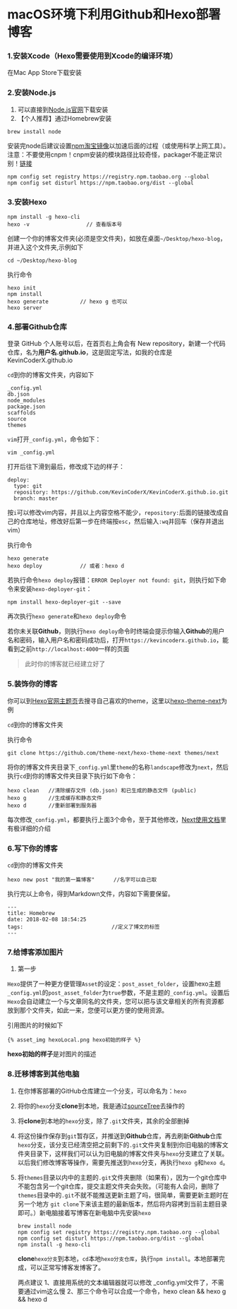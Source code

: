 # macOS环境下利用Github和Hexo部署博客

### 1.安装Xcode（Hexo需要使用到Xcode的编译环境）

在Mac App Store下载安装

### 2.安装Node.js

1. 可以直接到[Node.js官网](https://nodejs.org/en/)下载安装
2. 【个人推荐】通过Homebrew安装

```
brew install node
```

安装完node后建议设置[npm淘宝镜像](http://npm.taobao.org/)以加速后面的过程（或使用科学上网工具）。注意：不要使用cnpm！cnpm安装的模块路径比较奇怪，packager不能正常识别！[链接](https://reactnative.cn/docs/getting-started.html)

```
npm config set registry https://registry.npm.taobao.org --global
npm config set disturl https://npm.taobao.org/dist --global
```

### 3.安装Hexo

```
npm install -g hexo-cli
hexo -v                  // 查看版本号
```

创建一个你的博客文件夹(必须是空文件夹)，如放在桌面`~/Desktop/hexo-blog`，并进入这个文件夹,示例如下

```
cd ~/Desktop/hexo-blog
```

执行命令

```
hexo init
npm install
hexo generate          // hexo g 也可以
hexo server
```

### 4.部署Github仓库

登录 GitHub 个人账号以后，在首页右上角会有 New repository，新建一个代码仓库，名为**用户名.github.io**，这是固定写法，如我的仓库是KevinCoderX.github.io

`cd`到你的博客文件夹，内容如下

```
_config.yml 
db.json 
node_modules 
package.json
scaffolds
source
themes
```

`vim`打开`_config.yml`，命令如下：

```
vim _config.yml
```

打开后往下滑到最后，修改成下边的样子：

```
deploy:
  type: git
  repository: https://github.com/KevinCoderX/KevinCoderX.github.io.git
  branch: master
```

按`i`可以修改vim内容，并且以上内容空格不能少，`repository:`后面的链接改成自己的仓库地址，修改好后第一步在终端按`esc`，然后输入`:wq`并回车（保存并退出vim）

执行命令

```
hexo generate
hexo deploy            // 或者：hexo d
```

若执行命令`hexo deploy`报错：`ERROR Deployer not found: git`，则执行如下命令来安装`hexo-deployer-git`：

```
npm install hexo-deployer-git --save
```

再次执行`hexo generate`和`hexo deploy`命令

若你未关联**Github**，则执行`hexo deploy`命令时终端会提示你输入**Github**的用户名和密码，输入用户名和密码成功后，打开`https://kevincoderx.github.io`，能看到之前`http://localhost:4000`一样的页面

> 此时你的博客就已经建立好了

### 5.装饰你的博客

你可以到[Hexo官网主题页](https://hexo.io/themes/)去搜寻自己喜欢的theme，这里以[hexo-theme-next](http://theme-next.iissnan.com/)为例

`cd`到你的博客文件夹

执行命令

```
git clone https://github.com/theme-next/hexo-theme-next themes/next
```

将你的博客文件夹目录下`_config.yml`里`theme`的名称`landscape`修改为`next`，然后执行`cd`到你的博客文件夹目录下执行如下命令：

```
hexo clean   //清除缓存文件 (db.json) 和已生成的静态文件 (public)
hexo g       //生成缓存和静态文件
hexo d       //重新部署到服务器
```

每次修改`_config.yml`，都要执行上面3个命令，至于其他修改，[Next使用文档](http://theme-next.iissnan.com/)里有极详细的介绍

### 6.写下你的博客

`cd`到你的博客文件夹

```
hexo new post "我的第一篇博客"      //名字可以自己取
```

执行完以上命令，得到Markdown文件，内容如下需要保留。

```
---
title: Homebrew
date: 2018-02-08 18:54:25        
tags:                            //定义了博文的标签
---
```

### 7.给博客添加图片

1. 第一步

`Hexo`提供了一种更方便管理`Asset`的设定：`post_asset_folder`，设置hexo主题`_config.yml`的`post_asset_folder`为`true`参数，不是主题的`_config.yml`。设置后`Hexo`会自动建立一个与文章同名的文件夹，您可以把与该文章相关的所有资源都放到那个文件夹，如此一来，您便可以更方便的使用资源。

引用图片的时候如下

```
{% asset_img hexoLocal.png hexo初始的样子 %}
```

**hexo初始的样子**是对图片的描述

### 8.迁移博客到其他电脑

1. 在你博客部署的GitHub仓库建立一个分支，可以命名为：`hexo`

2. 将你的`hexo`分支**clone**到本地，我是通过[sourceTree](https://www.sourcetreeapp.com/)去操作的

3. 将**clone**到本地的`hexo`分支，除了`.git`文件夹，其余的全部删掉

4. 将这份操作保存到`git`暂存区，并推送到**Github**仓库，再去刷新**Github**仓库`hexo`分支，该分支已经清空把之前剩下的`.git`文件夹复制到你旧电脑的博客文件夹目录下，这样我们可以认为旧电脑的博客文件夹与`hexo`分支建立了关联。以后我们修改博客等操作，需要先推送到`hexo`分支，再执行`hexo g`和`hexo d`。

5. 将`themes`目录以内中的主题的`.git`文件夹删除（如果有），因为一个git仓库中不能包含另一个git仓库，提交主题文件夹会失败。（可能有人会问，删除了`themes`目录中的`.git`不就不能推送更新主题了吗，很简单，需要更新主题时在另一个地方 `git clone`下来该主题的最新版本，然后将内容拷到当前主题目录即可。）新电脑接着写博客在新电脑中先安装`hexo`

   ```
   brew install node
   npm config set registry https://registry.npm.taobao.org --global
   npm config set disturl https://npm.taobao.org/dist --global
   npm install -g hexo-cli
   ```

   **clone**`hexo分支`到本地，`cd`本地`hexo分支仓库`，执行`npm install`。本地部署完成，可以正常写博客发博客了。

   两点建议
   1、直接用系统的文本编辑器就可以修改 _config.yml文件了，不需要通过vim这么慢
   2、那三个命令可以合成一个命令，hexo clean && hexo g && hexo d